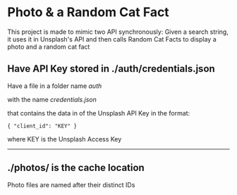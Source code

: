 # Photo & a Random Cat Fact

This project is made to mimic two API synchronously: Given a search string, it uses it in Unsplash's API and then calls Random Cat Facts to display a photo and a random cat fact



## Have API Key stored in ./auth/credentials.json

Have a file in a folder name *auth*

with the name *credentials.json*

that contains the data in of the Unsplash API Key in the format:

`
{
	"client_id": "KEY"
}
`

where 
KEY is the Unsplash Access Key



---
## ./photos/ is the cache location
Photo files are named after their distinct IDs
